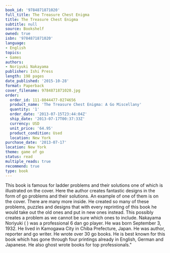 ```yaml
---
book_id: '9784871871020'
full_title: The Treasure Chest Enigma
title: The Treasure Chest Enigma
subtitle: null
source: Bookshelf
owned: true
isbn: '9784871871020'
language:
- English
topics:
- Games
authors:
- Noriyuki Nakayama
publisher: Ishi Press
length: 198 pages
date_published: '2015-10-28'
format: Paperback
cover_filename: 9784871871020.jpg
order:
  order_id: 111-8044477-0274656
  product_name: 'The Treasure Chest Enigma: A Go Miscellany'
  quantity: '1'
  order_date: '2013-07-15T23:44:04Z'
  ship_date: '2013-07-17T00:37:33Z'
  currency: USD
  unit_price: '64.95'
  product_condition: Used
  location: New York
purchase_date: '2013-07-17'
location: New York
theme: game of go
status: read
multiple_reads: true
recommend: true
type: book
---
```

This book is famous for ladder problems and their solutions one of which is illustrated on the cover. Here the author creates fantastic designs in the form of go problems and their solutions. An example of one of them is on the cover. There are many more inside. He created so many of these problems, puzzles and designs that with every reprinting of this book he would take out the old ones and put in new ones instead. This possibly creates a problem as we cannot be sure which ones to include. Nakayama Noriyuki ( ) was a professional 6 dan go player. He was born September 3, 1932. He lived in Kamogawa City in Chiba Prefecture, Japan. He was author, reporter and go writer. He wrote over 30 go books. He is best known for this book which has gone through four printings already in English, German and Japanese. He also ghost wrote books for top professionals."
